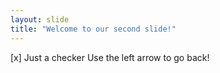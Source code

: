```yaml
---
layout: slide
title: "Welcome to our second slide!"
---
```

[x] Just a checker
Use the left arrow to go back!
